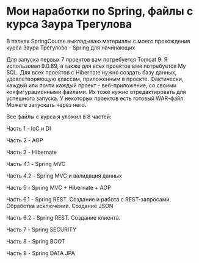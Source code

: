 Мои наработки по Spring, файлы с курса Заура Трегулова
==================================
В папках SpringCourse выкладываю материалы с моего прохождения курса Заура Трегулова - Spring для начинающих

Для запуска первых 7 проектов вам потребуется Tomcat 9. Я использовал 9.0.89, а также для всех проектов вам потребуется My SQL. Для всех проектов с Hibernate нужно создать базу данных, удовлетворяющую классам, приложенным в проекте.
Фактически, каждый или почти каждый проект - веб-приложение, со своими конфигурационными файлами. Их тоже нужно отредактировать для успешного запуска.
У некоторых проектов есть готовый WAR-файл. Можете запускать через него.

Все файлы с курса я уложил в 8 частей:


Часть 1 - IoC и DI  

Часть 2 - AOP  

Часть 3 - Hibernate

Часть 4.1 - Spring MVC

Часть 4.2 - Spring MVC и валидация данных

Часть 5 - Spring MVC + Hibernate + AOP

Часть 6.1 - Spring REST. Создание и работа с REST-запросами. Обработка исключений. Создание JSON

Часть 6.2 -  Spring REST. Создание клиента.

Часть 7 - Spring SECURITY

Часть 8 - Spring BOOT

Часть 9 - Spring DATA JPA
